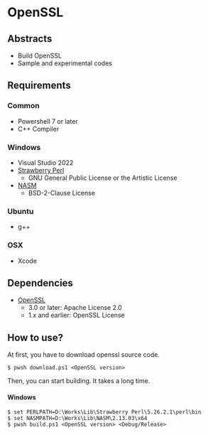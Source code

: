 # OpenSSL

## Abstracts

* Build OpenSSL
* Sample and experimental codes

## Requirements

### Common

* Powershell 7 or later
* C++ Compiler

### Windows

* Visual Studio 2022
* [Strawberry Perl](https://strawberryperl.com/)
  * GNU General Public License or the Artistic License
* [NASM](https://www.nasm.us/)
  * BSD-2-Clause License

### Ubuntu

* g++

### OSX

* Xcode

## Dependencies

* [OpenSSL](https://www.openssl.org/)
  * 3.0 or later: Apache License 2.0
  * 1.x and earlier: OpenSSL License

## How to use?

At first, you have to download openssl source code.

````shell
$ pwsh download.ps1 <OpenSSL version>
````

Then, you can start building.
It takes a long time.

#### Windows

````shell
$ set PERLPATH=D:\Works\Lib\Strawberry Perl\5.26.2.1\perl\bin
$ set NASMPATH=D:\Works\Lib\NASM\2.13.03\x64
$ pwsh build.ps1 <OpenSSL version> <Debug/Release>
````